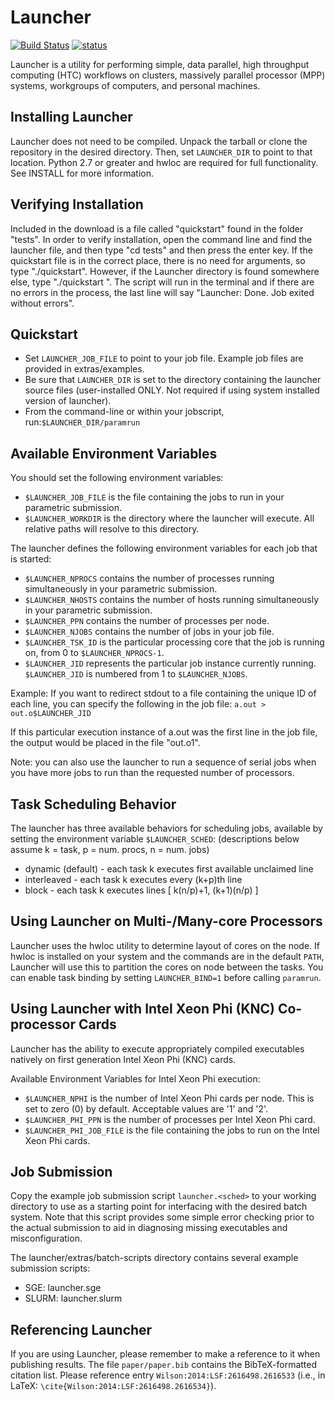 # Launcher
[![Build Status](https://travis-ci.org/marshalllerner/launcher.svg?branch=master)](https://travis-ci.org/marshalllerner/launcher)
[![status](http://joss.theoj.org/papers/7b5df63cd8a40f557d66051695d300a7/status.svg)](http://joss.theoj.org/papers/7b5df63cd8a40f557d66051695d300a7)

Launcher is a utility for performing simple, data parallel, high throughput computing (HTC) workflows on clusters, massively parallel processor (MPP) systems, workgroups of computers, and personal machines.

## Installing Launcher
Launcher does not need to be compiled. Unpack the tarball or clone the repository in the desired directory. Then, set `LAUNCHER_DIR` to point to that location. Python 2.7 or greater and hwloc are required for full functionality. See INSTALL for more information.

## Verifying Installation

Included in the download is a file called "quickstart" found in the folder "tests". In order to verify installation, open the command line and find the launcher file, and then type "cd tests" and then press the enter key. If the quickstart file is in the correct place, there is no need for arguments, so type "./quickstart". However, if the Launcher directory is found somewhere else, type "./quickstart <Launcher directory>". The script will run in the terminal and if there are no errors in the process, the last line will say "Launcher: Done. Job exited without errors".

## Quickstart

* Set `LAUNCHER_JOB_FILE` to point to your job file. Example job files are provided in extras/examples.
* Be sure that `LAUNCHER_DIR` is set to the directory containing the launcher source files (user-installed ONLY. Not required if using system installed version of launcher).
* From the command-line or within your jobscript, run:`$LAUNCHER_DIR/paramrun`

## Available Environment Variables

You should set the following environment variables:

* `$LAUNCHER_JOB_FILE` is the file containing the jobs to run in your parametric submission.
* `$LAUNCHER_WORKDIR` is the directory where the launcher will execute. All relative paths will resolve to this directory.

The launcher defines the following environment variables for each job that is started:

* `$LAUNCHER_NPROCS` contains the number of processes running simultaneously in your parametric submission.
* `$LAUNCHER_NHOSTS` contains the number of hosts running simultaneously in your parametric submission.
* `$LAUNCHER_PPN` contains the number of processes per node.
* `$LAUNCHER_NJOBS` contains the number of jobs in your job file.
* `$LAUNCHER_TSK_ID` is the particular processing core that the job is running on, from 0 to `$LAUNCHER_NPROCS-1`.
* `$LAUNCHER_JID` represents the particular job instance currently running. `$LAUNCHER_JID` is numbered from 1 to `$LAUNCHER_NJOBS`.

Example: If you want to redirect stdout to a file containing the unique ID of each line, you can specify the following in the job file: ```a.out > out.o$LAUNCHER_JID```

If this particular execution instance of a.out was the first line in the job file, the output would be placed in the file "out.o1".

Note: you can also use the launcher to run a sequence of serial jobs when you have more jobs to run than the requested number of processors.  

## Task Scheduling Behavior

The launcher has three available behaviors for scheduling jobs, available by setting the environment variable `$LAUNCHER_SCHED`: (descriptions below assume k = task, p = num. procs, n = num. jobs)

* dynamic (default) - each task k executes first available unclaimed line
* interleaved - each task k executes every (k+p)th line
* block - each task k executes lines [ k(n/p)+1, (k+1)(n/p) ]

## Using Launcher on Multi-/Many-core Processors
Launcher uses the hwloc utility to determine layout of cores on the node. If hwloc is installed on your system and the commands are in the default `PATH`, Launcher will use this to partition the cores on node between the tasks. You can enable task binding by setting `LAUNCHER_BIND=1` before calling `paramrun`.

## Using Launcher with Intel Xeon Phi (KNC) Co-processor Cards

Launcher has the ability to execute appropriately compiled executables natively on first generation Intel Xeon Phi (KNC) cards.

Available Environment Variables for Intel Xeon Phi execution:

* `$LAUNCHER_NPHI` is the number of Intel Xeon Phi cards per node. This is set to zero (0) by default. Acceptable values are '1' and '2'.
* `$LAUNCHER_PHI_PPN` is the number of processes per Intel Xeon Phi card.
* `$LAUNCHER_PHI_JOB_FILE` is the file containing the jobs to run on the Intel Xeon Phi cards.

## Job Submission

Copy the example job submission script `launcher.<sched>` to your working directory to use as a starting point for interfacing with the desired batch system. Note that this script provides some simple error checking prior to the actual submission to aid in diagnosing missing executables and misconfiguration.

The launcher/extras/batch-scripts directory contains several example submission scripts:
  * SGE:   launcher.sge
  * SLURM: launcher.slurm

## Referencing Launcher
If you are using Launcher, please remember to make a reference to it when publishing results. The file `paper/paper.bib` contains the BibTeX-formatted citation list. Please reference entry `Wilson:2014:LSF:2616498.2616533` (i.e., in LaTeX: `\cite{Wilson:2014:LSF:2616498.2616534}`).

